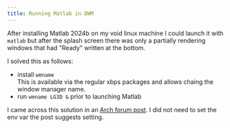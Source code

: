 ```yaml
---
title: Running Matlab in DWM
---
```


After installing Matlab 2024b on my void linux machine I could launch it with `matlab` but after the splash screen there was only a partially rendering windows that had "Ready" written at the bottom.

I solved this as follows: 

- install `wmname`  
  This is available via the regular xbps packages and allows chaing the window manager name.
- run `wmname LG3D &` prior to launching Matlab

I came across this solution in an [Arch forum post](https://bbs.archlinux.org/viewtopic.php?id=285988). I did not need to set the env var the post suggests setting.
